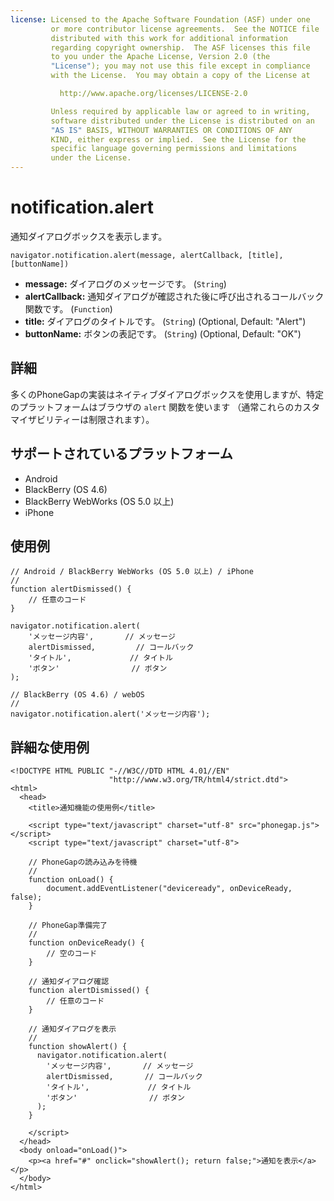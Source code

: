 ```yaml
---
license: Licensed to the Apache Software Foundation (ASF) under one
         or more contributor license agreements.  See the NOTICE file
         distributed with this work for additional information
         regarding copyright ownership.  The ASF licenses this file
         to you under the Apache License, Version 2.0 (the
         "License"); you may not use this file except in compliance
         with the License.  You may obtain a copy of the License at

           http://www.apache.org/licenses/LICENSE-2.0

         Unless required by applicable law or agreed to in writing,
         software distributed under the License is distributed on an
         "AS IS" BASIS, WITHOUT WARRANTIES OR CONDITIONS OF ANY
         KIND, either express or implied.  See the License for the
         specific language governing permissions and limitations
         under the License.
---
```


notification.alert
==================

通知ダイアログボックスを表示します。

    navigator.notification.alert(message, alertCallback, [title], [buttonName])

- __message:__ ダイアログのメッセージです。 (`String`)
- __alertCallback:__ 通知ダイアログが確認された後に呼び出されるコールバック関数です。 (`Function`)
- __title:__ ダイアログのタイトルです。 (`String`) (Optional, Default: "Alert")
- __buttonName:__ ボタンの表記です。 (`String`) (Optional, Default: "OK")
    
詳細
-----------

多くのPhoneGapの実装はネイティブダイアログボックスを使用しますが、特定のプラットフォームはブラウザの `alert` 関数を使います
（通常これらのカスタマイザビリティーは制限されます）。

サポートされているプラットフォーム
-------------------

- Android
- BlackBerry (OS 4.6)
- BlackBerry WebWorks (OS 5.0 以上)
- iPhone

使用例
-------------

    // Android / BlackBerry WebWorks (OS 5.0 以上) / iPhone
    //
    function alertDismissed() {
        // 任意のコード
    }

    navigator.notification.alert(
        'メッセージ内容',       // メッセージ
        alertDismissed,         // コールバック
        'タイトル',             // タイトル
        'ボタン'                // ボタン
    );

    // BlackBerry (OS 4.6) / webOS
    //
    navigator.notification.alert('メッセージ内容');
        
詳細な使用例
------------

    <!DOCTYPE HTML PUBLIC "-//W3C//DTD HTML 4.01//EN"
                          "http://www.w3.org/TR/html4/strict.dtd">
    <html>
      <head>
        <title>通知機能の使用例</title>

        <script type="text/javascript" charset="utf-8" src="phonegap.js"></script>
        <script type="text/javascript" charset="utf-8">

        // PhoneGapの読み込みを待機
        //
        function onLoad() {
            document.addEventListener("deviceready", onDeviceReady, false);
        }

        // PhoneGap準備完了
        //
        function onDeviceReady() {
            // 空のコード
        }
    
        // 通知ダイアログ確認
	    function alertDismissed() {
	        // 任意のコード
	    }

        // 通知ダイアログを表示
        //
        function showAlert() {
          navigator.notification.alert(
            'メッセージ内容',       // メッセージ
            alertDismissed,       // コールバック
            'タイトル',             // タイトル
            'ボタン'                // ボタン
          );
        }
    
        </script>
      </head>
      <body onload="onLoad()">
        <p><a href="#" onclick="showAlert(); return false;">通知を表示</a></p>
      </body>
    </html>